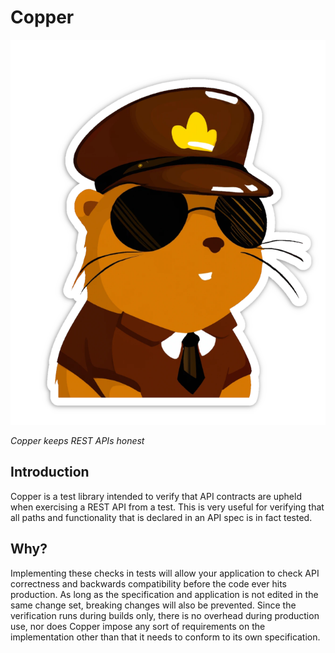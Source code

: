 # Copper

![Copper](./copper.png)

_Copper keeps REST APIs honest_

## Introduction
Copper is a test library intended to verify that API contracts are upheld when exercising a REST API from a test. 
This is very useful for verifying that all paths and functionality that is declared in an API spec is in fact tested.

## Why?
Implementing these checks in tests will allow your application to check API correctness and backwards compatibility
before the code ever hits production. As long as the specification and application is not edited in the same change set,
breaking changes will also be prevented. Since the verification runs during builds only, there is no overhead during
production use, nor does Copper impose any sort of requirements on the implementation other than that it needs to 
conform to its own specification.